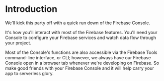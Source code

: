 # Introduction

We'll kick this party off with a quick run down of the Firebase Console.

It's how you'll interact with most of the Firebase features. You'll need your Console to configure your Firebase services and watch data flow through your project.

Most of the Console's functions are also accessible via the Firebase Tools command-line interface, or CLI; however, we always have our Firebase Console open in a browser tab whenever we're developing on Firebase. So make good friends with your Firebase Console and it will help carry your app to serverless glory.

